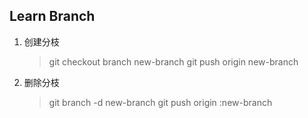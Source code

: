 ## Learn Branch1. 创建分枝    > git checkout branch new-branch    > git push origin new-branch2. 删除分枝    > git branch -d new-branch    > git push origin :new-branch